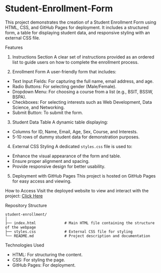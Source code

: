 # Student-Enrollment-Form

This project demonstrates the creation of a Student Enrollment Form using HTML, CSS, and GitHub Pages for deployment. It includes a structured form, a table for displaying student data, and responsive styling with an external CSS file.

Features

1. Instructions Section
A clear set of instructions provided as an ordered list to guide users on how to complete the enrollment process.

2. Enrollment Form
A user-friendly form that includes:
- Text Input Fields: For capturing the full name, email address, and age.
- Radio Buttons: For selecting gender (Male/Female).
- Dropdown Menu: For choosing a course from a list (e.g., BSIT, BSSW, BSPA).
- Checkboxes: For selecting interests such as Web Development, Data Science, and Networking.
- Submit Button: To submit the form.

3. Student Data Table
A dynamic table displaying:
- Columns for ID, Name, Email, Age, Sex, Course, and Interests.
- 5-10 rows of dummy student data for demonstration purposes.

4. External CSS Styling
A dedicated `styles.css` file is used to:
- Enhance the visual appearance of the form and table.
- Ensure proper alignment and spacing.
- Provide responsive design for better usability.

5. Deployment with GitHub Pages
This project is hosted on GitHub Pages for easy access and viewing.

How to Access
Visit the deployed website to view and interact with the project: [Click Here](https://<your-username>.github.io/student-enrollment/)

Repository Structure
```
student-enrollment/
│
├── index.html             # Main HTML file containing the structure of the webpage
├── styles.css             # External CSS file for styling
└── README.md              # Project description and documentation
```

Technologies Used
- HTML: For structuring the content.
- CSS: For styling the page.
- GitHub Pages: For deployment.
